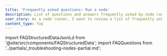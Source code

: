 ```yaml
---
title: 'Frequently asked questions: Run a node'
description: List of questions and answers frequently asked by node runners
user_story: As a node runner, I want to review a list of frequently asked questions and answers related to running a node.
content_type: faq
---
```


import FAQStructuredDataJsonLd from '@site/src/components/FAQStructuredData';
import FAQQuestions from '../partials/_troubleshooting-nodes-partial.md';

<FAQStructuredDataJsonLd faqsId="node-running" />
<FAQQuestions />
